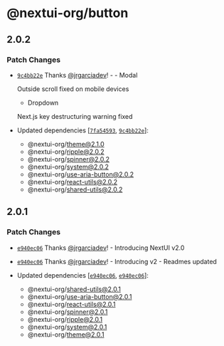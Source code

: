 # @nextui-org/button

## 2.0.2

### Patch Changes

- [`9c4bb22e`](https://github.com/nextui-org/nextui/commit/9c4bb22e87a44671a3d7a2711f33d0008064359f) Thanks [@jrgarciadev](https://github.com/jrgarciadev)! - - Modal

  Outside scroll fixed on mobile devices

  - Dropdown

  Next.js key destructuring warning fixed

- Updated dependencies [[`7fa54593`](https://github.com/nextui-org/nextui/commit/7fa54593811c3dac53e593a4dfb38fd2c9f28279), [`9c4bb22e`](https://github.com/nextui-org/nextui/commit/9c4bb22e87a44671a3d7a2711f33d0008064359f)]:
  - @nextui-org/theme@2.1.0
  - @nextui-org/ripple@2.0.2
  - @nextui-org/spinner@2.0.2
  - @nextui-org/system@2.0.2
  - @nextui-org/use-aria-button@2.0.2
  - @nextui-org/react-utils@2.0.2
  - @nextui-org/shared-utils@2.0.2

## 2.0.1

### Patch Changes

- [`e940ec06`](https://github.com/nextui-org/nextui/commit/e940ec06ac5e46340d5956fb7c455a6ab3de3140) Thanks [@jrgarciadev](https://github.com/jrgarciadev)! - Introducing NextUI v2.0

- [`e940ec06`](https://github.com/nextui-org/nextui/commit/e940ec06ac5e46340d5956fb7c455a6ab3de3140) Thanks [@jrgarciadev](https://github.com/jrgarciadev)! - Introducing v2 - Readmes updated

- Updated dependencies [[`e940ec06`](https://github.com/nextui-org/nextui/commit/e940ec06ac5e46340d5956fb7c455a6ab3de3140), [`e940ec06`](https://github.com/nextui-org/nextui/commit/e940ec06ac5e46340d5956fb7c455a6ab3de3140)]:
  - @nextui-org/shared-utils@2.0.1
  - @nextui-org/use-aria-button@2.0.1
  - @nextui-org/react-utils@2.0.1
  - @nextui-org/spinner@2.0.1
  - @nextui-org/ripple@2.0.1
  - @nextui-org/system@2.0.1
  - @nextui-org/theme@2.0.1
